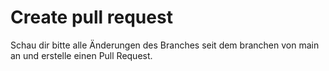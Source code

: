 # Create pull request

Schau dir bitte alle Änderungen des Branches seit dem branchen von main an und erstelle einen Pull Request.